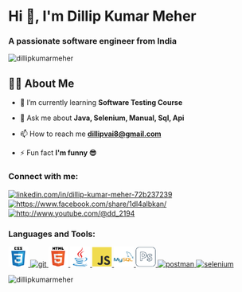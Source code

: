 <h1 align="left">Hi 👋, I'm Dillip Kumar Meher</h1>
<h3 align="left">A passionate software engineer from India</h3>
<!-- <img align="right" alt="Coding" width="400" src="https://camo.githubusercontent.com/a615ccee1fede08a3322b260a6c9b09fa7c9d76bb410469650b284ebebcaef57/68747470733a2f2f692e70696e696d672e636f6d2f6f726967696e616c732f65382f66342f35332f65386634353334363961336563393765636433353464663436356437333931332e676966"> -->

<p align="left"> <img src="https://komarev.com/ghpvc/?username=dillipkumarmeher&label=Profile%20views&color=0e75b6&style=flat" alt="dillipkumarmeher" /> </p>

<h2 align="left">👩‍💻  About Me</h2>

- 🌱 I’m currently learning **Software Testing Course**

- 💬 Ask me about **Java, Selenium, Manual, Sql, Api**

- 📫 How to reach me **dillipvai8@gmail.com**

- ⚡ Fun fact **I'm funny 😎**
  
  ###

<h3 align="left">Connect with me:</h3>
<p align="left">
<a href="https://linkedin.com/in/linkedin.com/in/dillip-kumar-meher-72b237239" target="blank"><img align="center" src="https://raw.githubusercontent.com/rahuldkjain/github-profile-readme-generator/master/src/images/icons/Social/linked-in-alt.svg" alt="linkedin.com/in/dillip-kumar-meher-72b237239" height="30" width="40" /></a>
<a href="https://fb.com/https://www.facebook.com/share/1dl4albkan/" target="blank"><img align="center" src="https://raw.githubusercontent.com/rahuldkjain/github-profile-readme-generator/master/src/images/icons/Social/facebook.svg" alt="https://www.facebook.com/share/1dl4albkan/" height="30" width="40" /></a>
<a href="https://www.youtube.com/c/http://www.youtube.com/@dd_2194" target="blank"><img align="center" src="https://raw.githubusercontent.com/rahuldkjain/github-profile-readme-generator/master/src/images/icons/Social/youtube.svg" alt="http://www.youtube.com/@dd_2194" height="30" width="40" /></a>
</p>

<h3 align="left">Languages and Tools:</h3>
<p align="left"> <a href="https://www.w3schools.com/css/" target="_blank" rel="noreferrer"> <img src="https://raw.githubusercontent.com/devicons/devicon/master/icons/css3/css3-original-wordmark.svg" alt="css3" width="40" height="40"/> </a> <a href="https://git-scm.com/" target="_blank" rel="noreferrer"> <img src="https://www.vectorlogo.zone/logos/git-scm/git-scm-icon.svg" alt="git" width="40" height="40"/> </a> <a href="https://www.w3.org/html/" target="_blank" rel="noreferrer"> <img src="https://raw.githubusercontent.com/devicons/devicon/master/icons/html5/html5-original-wordmark.svg" alt="html5" width="40" height="40"/> </a> <a href="https://www.java.com" target="_blank" rel="noreferrer"> <img src="https://raw.githubusercontent.com/devicons/devicon/master/icons/java/java-original.svg" alt="java" width="40" height="40"/> </a> <a href="https://developer.mozilla.org/en-US/docs/Web/JavaScript" target="_blank" rel="noreferrer"> <img src="https://raw.githubusercontent.com/devicons/devicon/master/icons/javascript/javascript-original.svg" alt="javascript" width="40" height="40"/> </a> <a href="https://www.mysql.com/" target="_blank" rel="noreferrer"> <img src="https://raw.githubusercontent.com/devicons/devicon/master/icons/mysql/mysql-original-wordmark.svg" alt="mysql" width="40" height="40"/> </a> <a href="https://www.photoshop.com/en" target="_blank" rel="noreferrer"> <img src="https://raw.githubusercontent.com/devicons/devicon/master/icons/photoshop/photoshop-line.svg" alt="photoshop" width="40" height="40"/> </a> <a href="https://postman.com" target="_blank" rel="noreferrer"> <img src="https://www.vectorlogo.zone/logos/getpostman/getpostman-icon.svg" alt="postman" width="40" height="40"/> </a> <a href="https://www.selenium.dev" target="_blank" rel="noreferrer"> <img src="https://raw.githubusercontent.com/detain/svg-logos/780f25886640cef088af994181646db2f6b1a3f8/svg/selenium-logo.svg" alt="selenium" width="40" height="40"/> </a> </p>

<p><img align="left" src="https://github-readme-stats.vercel.app/api/top-langs?username=dillipkumarmeher&show_icons=true&locale=en&layout=compact" alt="dillipkumarmeher" /></p>

<!--<p>&nbsp;<img align="center" src="https://github-readme-stats.vercel.app/api?username=dillipkumarmeher&show_icons=true&locale=en" alt="dillipkumarmeher" /></p>-->
